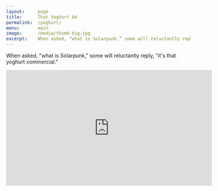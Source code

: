 ```yaml
---
layout:     page
title:      That Yoghurt Ad
permalink:  /yoghurt/
menu:       main
image:      /media/thumb-big.jpg
excerpt:    When asked, “what is Solarpunk,” some will reluctantly reply, “it’s that yoghurt commercial.”
---
```


When asked, "what is Solarpunk," some will reluctantly reply, "it's that yoghurt commercial."

<div>
  <iframe width="560" height="315" src="https://www.youtube.com/embed/UqJJktxCY9U?si=iJ3I_RpDBWkDvQbS" title="YouTube video player" frameborder="0" allow="accelerometer; autoplay; clipboard-write; encrypted-media; gyroscope; picture-in-picture; web-share" allowfullscreen></iframe>
</div>
